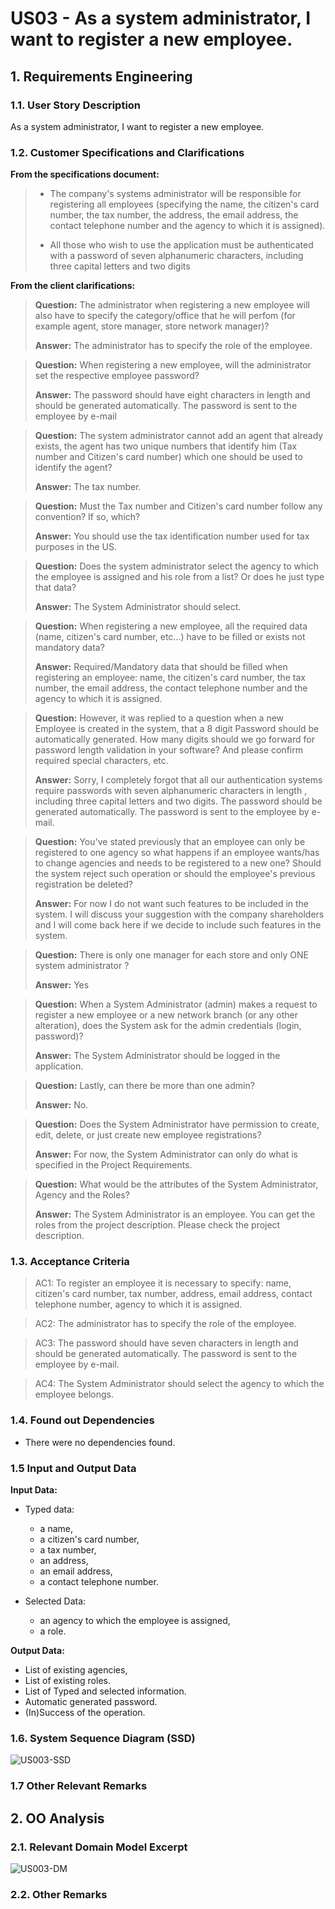 # US03 - As a system administrator, I want to register a new employee.

## 1. Requirements Engineering

### 1.1. User Story Description

As a system administrator, I want to register a new employee.

### 1.2. Customer Specifications and Clarifications

**From the specifications document:**

> * The company's systems administrator will be responsible for registering all employees (specifying
    the name, the citizen's card number, the tax number, the address, the email address, the contact
    telephone number and the agency to which it is assigned).
>
> * All those who wish to use the application must be authenticated with a password of seven alphanumeric characters, including three capital letters and two digits

**From the client clarifications:**

> **Question:** The administrator when registering a new employee will also have to specify the category/office that he will perfom (for example agent, store manager, store network manager)?
>
> **Answer:** The administrator has to specify the role of the employee.

> **Question:** When registering a new employee, will the administrator set the respective employee password?
>
> **Answer:** The password should have eight characters in length and should be generated automatically. The password is sent to the employee by e-mail

> **Question:** The system administrator cannot add an agent that already exists, the agent has two unique numbers that identify him (Tax number and Citizen's card number) which one should be used to identify the agent?
>
> **Answer:** The tax number.

> **Question:** Must the Tax number and Citizen's card number follow any convention? If so, which?
>
> **Answer:** You should use the tax identification number used for tax purposes in the US.

> **Question:** Does the system administrator select the agency to which the employee is assigned and his role from a list? Or does he just type that data?
>
> **Answer:** The System Administrator should select.

> **Question:** When registering a new employee, all the required data (name, citizen's card number, etc...) have to be filled or exists not mandatory data?
>
> **Answer:** Required/Mandatory data that should be filled when registering an employee: name, the citizen's card number, the tax number, the email address, the contact telephone number and the agency to which it is assigned.

> **Question:** However, it was replied to a question when a new Employee is created in the system, that a 8 digit Password should be automatically generated. How many digits should we go forward for password length validation in your software? And please confirm required special characters, etc.
>
> **Answer:** Sorry, I completely forgot that all our authentication systems require passwords with seven alphanumeric characters in length , including three capital letters and two digits. The password should be generated automatically. The password is sent to the employee by e-mail.

> **Question:** You've stated previously that an employee can only be registered to one agency so what happens if an employee wants/has to change agencies and needs to be registered to a new one? Should the system reject such operation or should the employee's previous registration be deleted?
>
> **Answer:** For now I do not want such features to be included in the system. I will discuss your suggestion with the company shareholders and I will come back here if we decide to include such features in the system.

> **Question:** There is only one manager for each store and only ONE system administrator ?
>
> **Answer:** Yes

> **Question:** When a System Administrator (admin) makes a request to register a new employee or a new network branch (or any other alteration), does the System ask for the admin credentials (login, password)?
>
> **Answer:** The System Administrator should be logged in the application.

> **Question:** Lastly, can there be more than one admin?
>
> **Answer:** No.

> **Question:** Does the System Administrator have permission to create, edit, delete, or just create new employee registrations?
>
> **Answer:** For now, the System Administrator can only do what is specified in the Project Requirements.

> **Question:** What would be the attributes of the System Administrator, Agency and the Roles?
>
> **Answer:** The System Administrator is an employee. You can get the roles from the project description. Please check the project description.

### 1.3. Acceptance Criteria

> AC1: To register an employee it is necessary to specify: name, citizen's card number, tax number, address, email address, contact telephone number, agency to which it is assigned.

> AC2: The administrator has to specify the role of the employee.

> AC3: The password should have seven characters in length and should be generated automatically. The password is sent to the employee by e-mail.

> AC4: The System Administrator should select the agency to which the employee belongs.

### 1.4. Found out Dependencies

* There were no dependencies found.

### 1.5 Input and Output Data

**Input Data:**
* Typed data:
    * a name,
    * a citizen's card number,
    * a tax number,
    * an address,
    * an email address,
    * a contact telephone number.

* Selected Data:
    * an agency to which the employee is assigned,
    * a role.

**Output Data:**
* List of existing agencies,
* List of existing roles.
* List of Typed and selected information.
* Automatic generated password.
* (In)Success of the operation.

### 1.6. System Sequence Diagram (SSD)

![US003-SSD](docs/sprintA/US003/01.requirements-engineering/puml/us003-system-sequence-diagram.puml)

### 1.7 Other Relevant Remarks

## 2. OO Analysis

### 2.1. Relevant Domain Model Excerpt

![US003-DM](docs/sprintA/US003/02.analysis/svg/us003-domain-model-Domain_Model.svg)

### 2.2. Other Remarks
